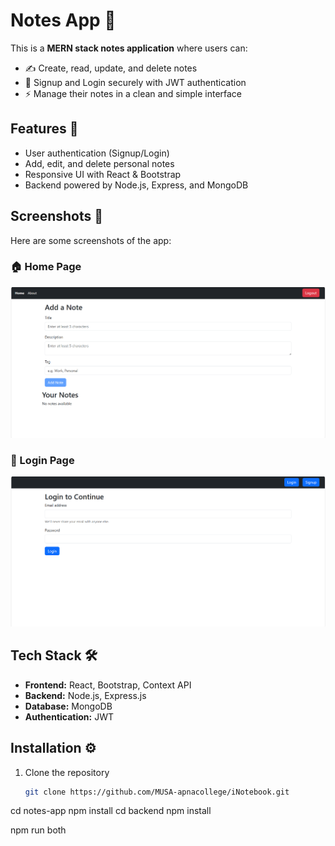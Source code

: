 # Notes App 📒

This is a **MERN stack notes application** where users can:
- ✍️ Create, read, update, and delete notes  
- 🔐 Signup and Login securely with JWT authentication  
- ⚡ Manage their notes in a clean and simple interface  

## Features 🚀
- User authentication (Signup/Login)  
- Add, edit, and delete personal notes  
- Responsive UI with React & Bootstrap  
- Backend powered by Node.js, Express, and MongoDB  

## Screenshots 📸
Here are some screenshots of the app:

### 🏠 Home Page
![Home Page](./public/home.png)

### 🔑 Login Page
![Login Page](./public/login.png)


## Tech Stack 🛠️
- **Frontend:** React, Bootstrap, Context API  
- **Backend:** Node.js, Express.js  
- **Database:** MongoDB  
- **Authentication:** JWT  

## Installation ⚙️
1. Clone the repository  
   ```bash
   git clone https://github.com/MUSA-apnacollege/iNotebook.git

cd notes-app
npm install
cd backend
npm install

npm run both
